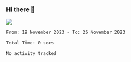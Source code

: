 ### Hi there 👋️

![](https://komarev.com/ghpvc/?username=Loner1024)

<!--START_SECTION:waka-->

```txt
From: 19 November 2023 - To: 26 November 2023

Total Time: 0 secs

No activity tracked
```

<!--END_SECTION:waka-->



